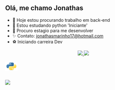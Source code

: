 ## Olá, me chamo Jonathas ##

- 🚨 Hoje estou procurando trabalho em back-end
- 🚧 Estou estudando python 'Iniciante'
- 🚀 Procuro estagio para me desenvolver
- ✨ Contato: jonathasmarinho17@hotmail.com
- ⚽ Iniciando carreira Dev

<div align="center">
  <a href="https://github.com/Jonathas17">
  <img height="180em" src="https://github-readme-stats.vercel.app/api?username=Jonathas17&show_icons=true&theme=dark&include_all_commits=true&count_private=true"/>
  <img height="180em" src="https://github-readme-stats.vercel.app/api/top-langs/?username=Jonathas17&layout=compact&langs_count=7&theme=dark"/>
</div>
  <div style="display: inline_block"><br>
    <img align="center" alt="Rafa-Python" height="30" width="40" src="https://raw.githubusercontent.com/devicons/devicon/master/icons/python/python-original.svg">
</div>
  
  ##
  
<div> 
  <a href="https://www.linkedin.com/in/jonathas-marinho-a312a31a6" target="_blank"><img src="https://img.shields.io/badge/-LinkedIn-%230077B5?style=for-the-badge&logo=linkedin&logoColor=white" target="_blank"></a> 
</div>  
